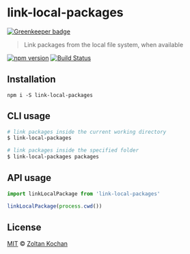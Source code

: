 # link-local-packages

[![Greenkeeper badge](https://badges.greenkeeper.io/zkochan/link-local-packages.svg)](https://greenkeeper.io/)

> Link packages from the local file system, when available

[![npm version](https://img.shields.io/npm/v/link-local-packages.svg)](https://www.npmjs.com/package/link-local-packages) [![Build Status](https://img.shields.io/travis/zkochan/link-local-packages/master.svg)](https://travis-ci.org/zkochan/link-local-packages)

## Installation

```
npm i -S link-local-packages
```

## CLI usage

```sh
# link packages inside the current working directory
$ link-local-packages

# link packages inside the specified folder
$ link-local-packages packages
```

## API usage

```js
import linkLocalPackage from 'link-local-packages'

linkLocalPackage(process.cwd())
```

## License

[MIT](LICENSE) © [Zoltan Kochan](http://kochan.io)
